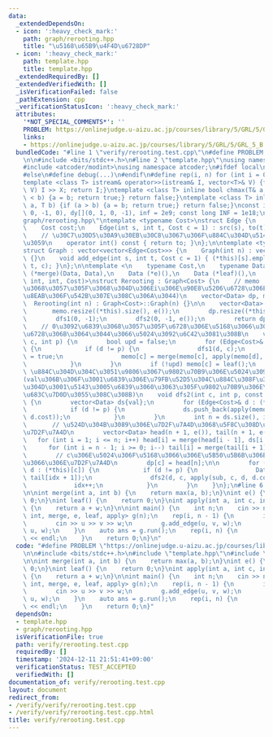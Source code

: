```yaml
---
data:
  _extendedDependsOn:
  - icon: ':heavy_check_mark:'
    path: graph/rerooting.hpp
    title: "\u5168\u65B9\u4F4D\u6728DP"
  - icon: ':heavy_check_mark:'
    path: template.hpp
    title: template.hpp
  _extendedRequiredBy: []
  _extendedVerifiedWith: []
  _isVerificationFailed: false
  _pathExtension: cpp
  _verificationStatusIcon: ':heavy_check_mark:'
  attributes:
    '*NOT_SPECIAL_COMMENTS*': ''
    PROBLEM: https://onlinejudge.u-aizu.ac.jp/courses/library/5/GRL/5/GRL_5_B
    links:
    - https://onlinejudge.u-aizu.ac.jp/courses/library/5/GRL/5/GRL_5_B
  bundledCode: "#line 1 \"verify/rerooting.test.cpp\"\n#define PROBLEM \"https://onlinejudge.u-aizu.ac.jp/courses/library/5/GRL/5/GRL_5_B\"\
    \n\n#include <bits/stdc++.h>\n#line 2 \"template.hpp\"\nusing namespace std;\n\
    #include <atcoder/modint>\nusing namespace atcoder;\n#ifdef local\n#include <debug.hpp>\n\
    #else\n#define debug(...)\n#endif\n#define rep(i, n) for (int i = 0; i < n; i++)\n\
    template <class T> istream& operator>>(istream& I, vector<T>& V) {for (T& X :\
    \ V) I >> X; return I;}\ntemplate <class T> inline bool chmax(T& a, T b) {if (a\
    \ < b) {a = b; return true;} return false;}\ntemplate <class T> inline bool chmin(T&\
    \ a, T b) {if (a > b) {a = b; return true;} return false;}\nconst int dx[](1,\
    \ 0, -1, 0), dy[](0, 1, 0, -1), inf = 2e9; const long INF = 1e18;\n#line 1 \"\
    graph/rerooting.hpp\"\ntemplate <typename Cost>\nstruct Edge {\n    int src, to;\n\
    \    Cost cost;\n    Edge(int s, int t, Cost c = 1) : src(s), to(t), cost(c) {}\n\
    \    // \u30C7\u30D5\u30A9\u30EB\u30C8\u3067\u306F\u884C\u304D\u5148\u3092\u8FD4\
    \u3059\n    operator int() const { return to; }\n};\n\ntemplate <typename Cost>\n\
    struct Graph : vector<vector<Edge<Cost>>> {\n    Graph(int n) : vector<vector<Edge<Cost>>>(n)\
    \ {}\n    void add_edge(int s, int t, Cost c = 1) { (*this)[s].emplace_back(s,\
    \ t, c); }\n};\n\ntemplate <\n    typename Cost,\n    typename Data,\n    Data\
    \ (*merge)(Data, Data),\n    Data (*e)(),\n    Data (*leaf)(),\n    Data (*apply)(Data,\
    \ int, int, Cost)>\nstruct Rerooting : Graph<Cost> {\n    // memo : 0\u3092\u6839\
    \u3068\u3057\u305F\u3068\u304D\u306Ei\u306E\u90E8\u5206\u6728\u306E\u5024(i\u81EA\
    \u8EAB\u306F\u542B\u307E\u308C\u306A\u3044)\n    vector<Data> dp, memo;\n\n  \
    \  Rerooting(int n) : Graph<Cost>::Graph(n) {}\n\n    vector<Data> run() {\n \
    \       memo.resize((*this).size(), e());\n        dp.resize((*this).size());\n\
    \        dfs1(0, -1);\n        dfs2(0, -1, e());\n        return dp;\n    }\n\
    \    // 0\u3092\u6839\u3068\u3057\u305F\u6728\u306E\u5168\u3066\u306E\u90E8\u5206\
    \u6728\u306B\u3064\u3044\u3066\u5024\u3092\u6C42\u3081\u308B\n    void dfs1(int\
    \ c, int p) {\n        bool upd = false;\n        for (Edge<Cost>& d : (*this)[c])\
    \ {\n            if (d != p) {\n                dfs1(d, c);\n                upd\
    \ = true;\n                memo[c] = merge(memo[c], apply(memo[d], d, c, d.cost));\n\
    \            }\n        }\n        if (!upd) memo[c] = leaf();\n    }\n    //\
    \ \u884C\u304D\u304C\u3051\u9806\u3067\u9802\u70B9\u306E\u5024\u3092\u78BA\u5B9A\
    (val\u306B\u306F\u3001\u6839\u306E\u79FB\u52D5\u304C\u884C\u308F\u308C\u308B\u3068\
    \u304D\u3001\u5143\u3005\u6839\u3060\u3063\u305F\u9802\u70B9\u306E\u5024\u304C\
    \u683C\u7D0D\u3055\u308C\u308B)\n    void dfs2(int c, int p, const Data& val)\
    \ {\n        vector<Data> ds{val};\n        for (Edge<Cost>& d : (*this)[c]) {\n\
    \            if (d != p) {\n                ds.push_back(apply(memo[d], d, c,\
    \ d.cost));\n            }\n        }\n        int n = ds.size(), idx = 1;\n \
    \       // \u524D\u304B\u3089\u306E\u7D2F\u7A4D\u3068\u5F8C\u308D\u304B\u3089\u306E\
    \u7D2F\u7A4D\n        vector<Data> head(n + 1, e()), tail(n + 1, e());\n     \
    \   for (int i = 1; i <= n; i++) head[i] = merge(head[i - 1], ds[i - 1]);\n  \
    \      for (int i = n - 1; i >= 0; i--) tail[i] = merge(tail[i + 1], ds[i]);\n\
    \        // c\u306E\u5024\u306F\u5168\u3066\u306E\u5B50\u5B6B\u306B\u3064\u3044\
    \u3066\u306E\u7D2F\u7A4D\n        dp[c] = head[n];\n\n        for (Edge<Cost>&\
    \ d : (*this)[c]) {\n            if (d != p) {\n                Data sub = merge(head[idx],\
    \ tail[idx + 1]);\n                dfs2(d, c, apply(sub, c, d, d.cost));\n   \
    \             idx++;\n            }\n        }\n    }\n};\n#line 6 \"verify/rerooting.test.cpp\"\
    \n\nint merge(int a, int b) {\n    return max(a, b);\n}\nint e() {\n    return\
    \ 0;\n}\nint leaf() {\n    return 0;\n}\nint apply(int a, int c, int p, int w)\
    \ {\n    return a + w;\n}\n\nint main() {\n    int n;\n    cin >> n;\n    Rerooting<int,\
    \ int, merge, e, leaf, apply> g(n);\n    rep(i, n - 1) {\n        int u, v, w;\n\
    \        cin >> u >> v >> w;\n        g.add_edge(u, v, w);\n        g.add_edge(v,\
    \ u, w);\n    }\n    auto ans = g.run();\n    rep(i, n) {\n        cout << ans[i]\
    \ << endl;\n    }\n    return 0;\n}\n"
  code: "#define PROBLEM \"https://onlinejudge.u-aizu.ac.jp/courses/library/5/GRL/5/GRL_5_B\"\
    \n\n#include <bits/stdc++.h>\n#include \"template.hpp\"\n#include \"graph/rerooting.hpp\"\
    \n\nint merge(int a, int b) {\n    return max(a, b);\n}\nint e() {\n    return\
    \ 0;\n}\nint leaf() {\n    return 0;\n}\nint apply(int a, int c, int p, int w)\
    \ {\n    return a + w;\n}\n\nint main() {\n    int n;\n    cin >> n;\n    Rerooting<int,\
    \ int, merge, e, leaf, apply> g(n);\n    rep(i, n - 1) {\n        int u, v, w;\n\
    \        cin >> u >> v >> w;\n        g.add_edge(u, v, w);\n        g.add_edge(v,\
    \ u, w);\n    }\n    auto ans = g.run();\n    rep(i, n) {\n        cout << ans[i]\
    \ << endl;\n    }\n    return 0;\n}"
  dependsOn:
  - template.hpp
  - graph/rerooting.hpp
  isVerificationFile: true
  path: verify/rerooting.test.cpp
  requiredBy: []
  timestamp: '2024-12-11 21:51:41+09:00'
  verificationStatus: TEST_ACCEPTED
  verifiedWith: []
documentation_of: verify/rerooting.test.cpp
layout: document
redirect_from:
- /verify/verify/rerooting.test.cpp
- /verify/verify/rerooting.test.cpp.html
title: verify/rerooting.test.cpp
---
```

